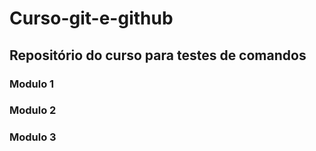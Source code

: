 # Curso-git-e-github

## Repositório do curso para testes de comandos

### Modulo 1

### Modulo 2

### Modulo 3
